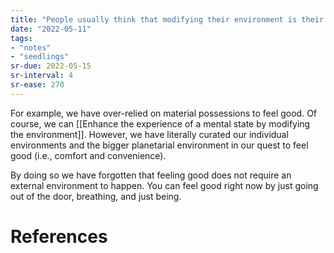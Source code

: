 ```yaml
---
title: "People usually think that modifying their environment is their ultimate purpose"
date: "2022-05-11"
tags:
- "notes"
- "seedlings"
sr-due: 2022-05-15
sr-interval: 4
sr-ease: 270
---
```


For example, we have over-relied on material possessions to feel good. Of course, we can [[Enhance the experience of a mental state by modifying the environment]]. However, we have literally curated our individual environments and the bigger planetarial environment in our quest to feel good (i.e., comfort and convenience).

By doing so we have forgotten that feeling good does not require an external environment to happen. You can feel good right now by just going out of the door, breathing, and just being.

# References
